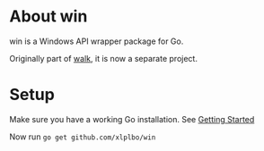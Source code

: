 About win
=========

win is a Windows API wrapper package for Go.

Originally part of [walk](https://github.com/xlplbo/walk), it is now a separate
project.

Setup
=====

Make sure you have a working Go installation.
See [Getting Started](http://golang.org/doc/install.html)

Now run `go get github.com/xlplbo/win`
